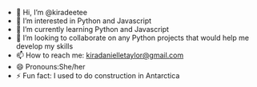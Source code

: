 - 👋 Hi, I’m @kiradeetee
- 👀 I’m interested in Python and Javascript
- 🌱 I’m currently learning Python and Javascript
- 💞️ I’m looking to collaborate on any Python projects that would help me develop my skills
- 📫 How to reach me: kiradanielletaylor@gmail.com
- 😄 Pronouns:She/her
- ⚡ Fun fact: I used to do construction in Antarctica


